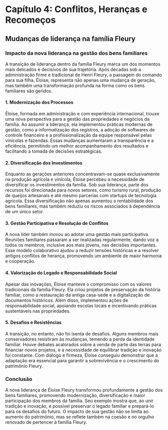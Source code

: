 # Capítulo 4: Conflitos, Heranças e Recomeços

## Mudanças de liderança na família Fleury

### Impacto da nova liderança na gestão dos bens familiares

A transição de liderança dentro da família Fleury marca um dos momentos mais delicados e decisivos de sua trajetória. Após décadas sob a administração firme e tradicional de Henri Fleury, a passagem do comando para sua filha, Éloise, representa não apenas uma mudança de geração, mas também uma transformação profunda na forma como os bens familiares são geridos.

#### 1. **Modernização dos Processos**

Éloise, formada em administração e com experiência internacional, trouxe uma nova perspectiva para a gestão das propriedades e negócios da família. Ao assumir a liderança, ela implementou práticas modernas de gestão, como a informatização dos registros, a adoção de softwares de controle financeiro e a profissionalização da equipe responsável pelas vinícolas e fazendas. Essas mudanças aumentaram a transparência e a eficiência, permitindo um melhor acompanhamento dos resultados e facilitando a tomada de decisões estratégicas.

#### 2. **Diversificação dos Investimentos**

Enquanto as gerações anteriores concentravam-se quase exclusivamente na produção agrícola e vinícola, Éloise percebeu a necessidade de diversificar os investimentos da família. Sob sua liderança, parte dos recursos foi direcionada para novos setores, como turismo rural, produção de queijos artesanais e até mesmo parcerias com startups de tecnologia agrícola. Essa diversificação não apenas aumentou a rentabilidade dos bens familiares, mas também reduziu os riscos associados à dependência de um único setor.

#### 3. **Gestão Participativa e Resolução de Conflitos**

A nova líder também inovou ao adotar uma gestão mais participativa. Reuniões familiares passaram a ser realizadas regularmente, dando voz a todos os membros, inclusive aos mais jovens, nas decisões importantes. Esse modelo colaborativo ajudou a reduzir tensões históricas e a resolver antigos conflitos de herança, promovendo um ambiente de maior harmonia e cooperação.

#### 4. **Valorização do Legado e Responsabilidade Social**

Apesar das inovações, Éloise manteve o compromisso com os valores tradicionais da família Fleury. Ela criou projetos de preservação da história familiar, como a restauração da antiga casa-sede e a digitalização de documentos históricos. Além disso, implementou ações de responsabilidade social, apoiando escolas locais e incentivando práticas sustentáveis nas propriedades.

#### 5. **Desafios e Resistências**

A transição, no entanto, não foi isenta de desafios. Alguns membros mais conservadores resistiram às mudanças, temendo a perda da identidade familiar. Houve debates acalorados sobre a venda de parte das terras para financiar novos projetos, e a necessidade de equilibrar tradição e inovação foi constante. Com diálogo e firmeza, Éloise conseguiu demonstrar que a adaptação era essencial para garantir a sobrevivência e o crescimento do patrimônio Fleury.

### **Conclusão**

A nova liderança de Éloise Fleury transformou profundamente a gestão dos bens familiares, promovendo modernização, diversificação e maior participação dos membros da família. Seu exemplo mostra que, ao unir tradição e inovação, é possível preservar o legado familiar e prepará-lo para os desafios do futuro. O impacto de sua gestão não se limita ao aumento do patrimônio, mas se reflete também na coesão e no orgulho renovado de pertencer à família Fleury.